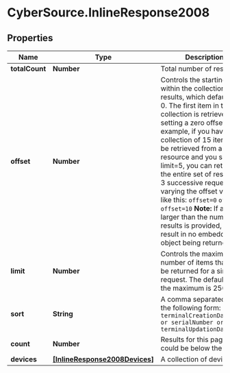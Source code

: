 # CyberSource.InlineResponse2008

## Properties
Name | Type | Description | Notes
------------ | ------------- | ------------- | -------------
**totalCount** | **Number** | Total number of results. | [optional] 
**offset** | **Number** | Controls the starting point within the collection of results, which defaults to 0. The first item in the collection is retrieved by setting a zero offset.  For example, if you have a collection of 15 items to be retrieved from a resource and you specify limit=5, you can retrieve the entire set of results in 3 successive requests by varying the offset value like this:  `offset=0` `offset=5` `offset=10`  **Note:** If an offset larger than the number of results is provided, this will result in no embedded object being returned.  | [optional] 
**limit** | **Number** | Controls the maximum number of items that may be returned for a single request. The default is 20, the maximum is 2500.  | [optional] 
**sort** | **String** | A comma separated list of the following form:  `terminalCreationDate:desc or serialNumber or terminalUpdationDate`  | [optional] 
**count** | **Number** | Results for this page, this could be below the limit. | [optional] 
**devices** | [**[InlineResponse2008Devices]**](InlineResponse2008Devices.md) | A collection of devices | [optional] 



